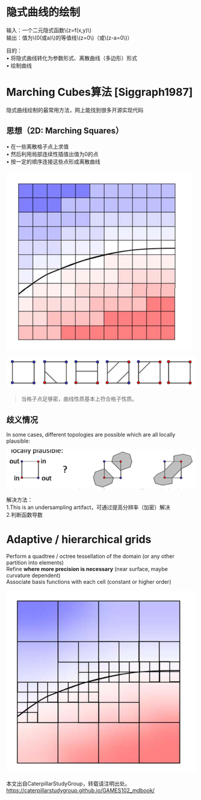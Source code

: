 # 隐式曲线的绘制   

输入：一个二元隐式函数\\(z=f(x,y)\\)     
输出：值为\\(0(或a)\\)的等值线\\(z=0\\)（或\\(z-a=0\\)）    

目的：     
• 将隐式曲线转化为参数形式、离散曲线（多边形）形式     
• 绘制曲线    


# Marching Cubes算法 [Siggraph1987]    

隐式曲线绘制的最常用方法，网上能找到很多开源实现代码    

## 思想（2D: Marching Squares）    

• 在一些离散格子点上求值     
• 然后利用局部连续性插值出值为0的点     
• 按一定的顺序连接这些点形成离散曲线    

![](../assets/瘾曲6.png)    

![](../assets/瘾曲7.png)    

> 当格子点足够密，曲线性质基本上符合格子性质。 

## 歧义情况   

In some cases, different topologies are possible which are all locally plausible:      

![](../assets/瘾曲8.png) 

解决方法：  
1.This is an undersampling artifact，可通过提高分辨率（加密）解决      
2.判断函数导数

# Adaptive / hierarchical grids

Perform a quadtree / octree tessellation of the domain (or any other partition into elements)     
Refine **where more precision is necessary** (near surface, maybe curvature dependent)      
Associate basis functions with each cell (constant or higher order)     

![](../assets/瘾曲9.png) 

本文出自CaterpillarStudyGroup，转载请注明出处。
https://caterpillarstudygroup.github.io/GAMES102_mdbook/
